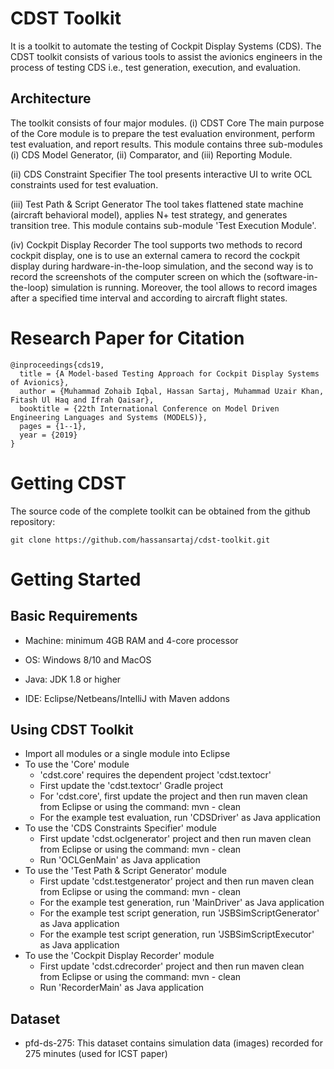 # CDST Toolkit
It is a toolkit to automate the testing of Cockpit Display Systems (CDS). The CDST toolkit consists of various tools to assist the avionics engineers in
the process of testing CDS i.e., test generation, execution, and evaluation.

## Architecture
The toolkit consists of four major modules. 
(i) CDST Core
The main purpose of the Core module is to prepare the test evaluation environment, perform test evaluation, and report results. This module contains three sub-modules 
(i) CDS Model Generator, (ii) Comparator, and (iii) Reporting Module.

(ii) CDS Constraint Specifier
The tool presents interactive UI to write OCL constraints used for test evaluation.

(iii) Test Path & Script Generator
The tool takes flattened state machine (aircraft behavioral model), applies N+ test strategy, and generates transition tree. This module contains sub-module 'Test Execution Module'.

(iv) Cockpit Display Recorder
The tool supports two methods to record cockpit display, one is to use an external camera to record the cockpit display during hardware-in-the-loop simulation, and the second way is to record the screenshots of the computer screen on which the (software-in-the-loop) simulation is running.
Moreover, the tool allows to record images after a specified time interval and according to aircraft flight states.

# Research Paper for Citation

```
@inproceedings{cds19,
  title = {A Model-based Testing Approach for Cockpit Display Systems of Avionics},
  author = {Muhammad Zohaib Iqbal, Hassan Sartaj, Muhammad Uzair Khan, Fitash Ul Haq and Ifrah Qaisar},
  booktitle = {22th International Conference on Model Driven Engineering Languages and Systems (MODELS)},
  pages = {1--1},
  year = {2019}
}
```

# Getting CDST

The source code of the complete toolkit can be obtained from the github repository:
```
git clone https://github.com/hassansartaj/cdst-toolkit.git
```

# Getting Started

## Basic Requirements

* Machine: minimum 4GB RAM and 4-core processor

* OS: Windows 8/10 and MacOS

* Java: JDK 1.8 or higher

* IDE: Eclipse/Netbeans/IntelliJ with Maven addons

## Using CDST Toolkit

* Import all modules or a single module into Eclipse
* To use the 'Core' module 
   * 'cdst.core' requires the dependent project 'cdst.textocr'
   * First update the 'cdst.textocr' Gradle project
   * For 'cdst.core', first update the project and then run maven clean from Eclipse or using the command: mvn - clean
   * For the example test evaluation, run 'CDSDriver' as Java application
* To use the 'CDS Constraints Specifier' module
   * First update 'cdst.oclgenerator' project and then run maven clean from Eclipse or using the command: mvn - clean
   * Run 'OCLGenMain' as Java application
* To use the 'Test Path & Script Generator' module
   * First update 'cdst.testgenerator' project and then run maven clean from Eclipse or using the command: mvn - clean
   * For the example test generation, run 'MainDriver' as Java application
   * For the example test script generation, run 'JSBSimScriptGenerator' as Java application
   * For the example test script  generation, run 'JSBSimScriptExecutor' as Java application
* To use the 'Cockpit Display Recorder' module
   * First update 'cdst.cdrecorder' project and then run maven clean from Eclipse or using the command: mvn - clean
   * Run 'RecorderMain' as Java application

## Dataset
* pfd-ds-275: This dataset contains simulation data (images) recorded for 275 minutes (used for ICST paper)

